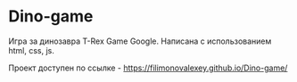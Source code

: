 # Dino-game
Игра за динозавра Т-Rex Game Google.
Написана с использованием html, css, js.

Проект доступен по ссылке - https://filimonovalexey.github.io/Dino-game/